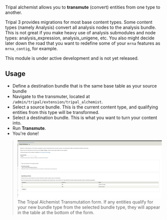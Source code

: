 Tripal alchemist allows you to **transmute** (convert) entities from one type to another.

Tripal 3 provides migrations for most base content types.  Some content types (namely Analysis) convert all analysis nodes to the analysis bundle.  This is not great if you make heavy use of analysis submodules and node types: analysis_expression, analysis_unigene, etc.  You also might decide later down the road that you want to redefine some of your `mrna` features as `mrna_contig`, for example.

This module is under active development and is not yet released.

## Usage

* Define a destination bundle that is the same base table as your source bundle
* Navigate to the transmuter, located at `/admin/tripal/extension/tripal_alchemist`.
* Select a source bundle.  This is the current content type, and qualifying entities from this type will be transformed.
* Select a destination bundle.  This is what you want to turn your content into.
* Run **Transmute**.
* You're done!

>![The Tripal Alchemist Transmutation form](docs/img/alchemist_screenshot.png)
> The Tripal Alchemist Transmutation form.  If any entities qualify for your new bundle type from the selected bundle type, they will appear in the table at the bottom of the form.